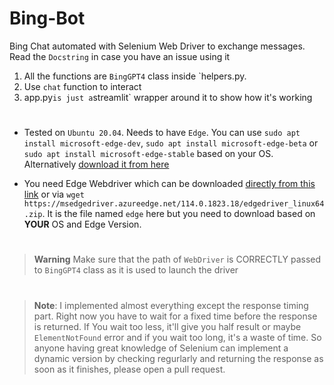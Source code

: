 # Bing-Bot
Bing Chat automated with Selenium Web Driver to exchange messages. Read the `Docstring` in case you have an issue using it

1. All the functions are `BingGPT4` class inside `helpers.py. 
2. Use `chat` function to interact
3. app.py` is just a `streamlit` wrapper around it to show how it's working

# 
+ Tested on `Ubuntu 20.04`. Needs to have `Edge`. You can use `sudo apt install microsoft-edge-dev`, `sudo apt install microsoft-edge-beta` or `sudo apt install microsoft-edge-stable` based on your OS. Alternatively [download it from here](https://www.microsoft.com/en-us/edge/download?form=MA13FJ)


+ You need Edge Webdriver which can be downloaded [directly from this link](https://developer.microsoft.com/en-us/microsoft-edge/tools/webdriver/) or via `wget https://msedgedriver.azureedge.net/114.0.1823.18/edgedriver_linux64.zip`. It is the file named `edge` here but you need to download based on **YOUR** OS and Edge Version.

# 
> __Warning__ 
> Make sure that the path of `WebDriver` is CORRECTLY passed to `BingGPT4` class as it is used to launch the driver

# 
> __Note__:
> I implemented almost everything except the response timing part. Right now you have to wait for a fixed time before the response is returned.
> If You wait too less, it'll give you half result or maybe `ElementNotFound` error and if you wait too long, it's a waste of time.
> So anyone having great knowledge of Selenium can implement a dynamic version by checking regurlarly and returning the response as soon as it finishes, please open a pull request.
```
